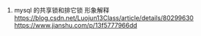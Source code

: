 1. mysql 的共享锁和排它锁 形象解释
https://blog.csdn.net/Luojun13Class/article/details/80299630
https://www.jianshu.com/p/13f5777966dd
